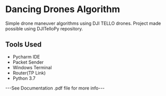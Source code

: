 # Dancing Drones Algorithm

Simple drone maneuver algorithms using DJI TELLO drones. Project made possible using DJITelloPy repository.

## Tools Used

- Pycharm IDE
- Packet Sender
- Windows Terminal
- Router(TP Link)
- Python 3.7

---See Documentation .pdf file for more info---
